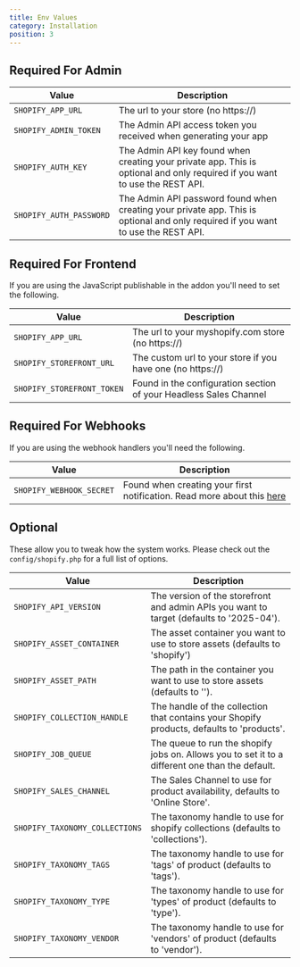 ```yaml
---
title: Env Values
category: Installation
position: 3
---
```


## Required For Admin

| Value             | Description                                                                                                                 |
| -------------------|-----------------------------------------------------------------------------------------------------------------------------|
| `SHOPIFY_APP_URL`  | The url to your store (no https://)                                                                                         |
| `SHOPIFY_ADMIN_TOKEN`  | The Admin API access token you received when generating your app                                                            |
| `SHOPIFY_AUTH_KEY`  | The Admin API key found when creating your private app. This is optional and only required if you want to use the REST API. |
| `SHOPIFY_AUTH_PASSWORD` | The Admin API password found when creating your private app. This is optional and only required if you want to use the REST API.                                                               |

## Required For Frontend

If you are using the JavaScript publishable in the addon you'll need to set the following.

| Value             | Description                                                                                                       |
| -------------------|-------------------------------------------------------------------------------------------------------------------|
| `SHOPIFY_APP_URL`  | The url to your myshopify.com store (no https://)                                                                 |
| `SHOPIFY_STOREFRONT_URL`  | The custom url to your store if you have one (no https://)                                                        |
| `SHOPIFY_STOREFRONT_TOKEN`  | Found in the configuration section of your Headless Sales Channel |

## Required For Webhooks

If you are using the webhook handlers you'll need the following.

| Value             | Description  |
| -------------------| ------------- |
| `SHOPIFY_WEBHOOK_SECRET`  | Found when creating your first notification. Read more about this [here](/CMS/webhooks)  |

## Optional

These allow you to tweak how the system works. Please check out the `config/shopify.php` for a full list of options.

| Value                     | Description                                                                                     |
|---------------------------|-------------------------------------------------------------------------------------------------|
| `SHOPIFY_API_VERSION`     | The version of the storefront and admin APIs you want to target (defaults to '2025-04').        |
| `SHOPIFY_ASSET_CONTAINER` | The asset container you want to use to store assets (defaults to 'shopify')                     |
| `SHOPIFY_ASSET_PATH`      | The path in the container you want to use to store assets (defaults to '').                     |
| `SHOPIFY_COLLECTION_HANDLE` | The handle of the collection that contains your Shopify products, defaults to 'products'.       |
| `SHOPIFY_JOB_QUEUE`         | The queue to run the shopify jobs on. Allows you to set it to a different one than the default. |
| `SHOPIFY_SALES_CHANNEL`     | The Sales Channel to use for product availability, defaults to 'Online Store'.                  |
| `SHOPIFY_TAXONOMY_COLLECTIONS`     | The taxonomy handle to use for shopify collections (defaults to 'collections').                 |
| `SHOPIFY_TAXONOMY_TAGS`     | The taxonomy handle to use for 'tags' of product (defaults to 'tags').                          |
| `SHOPIFY_TAXONOMY_TYPE`     | The taxonomy handle to use for 'types' of product (defaults to 'type').                         |
| `SHOPIFY_TAXONOMY_VENDOR`     | The taxonomy handle to use for 'vendors' of product (defaults to 'vendor').                     |
